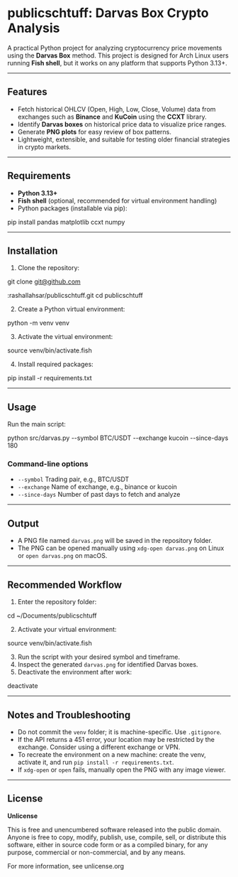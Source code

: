 # publicschtuff: Darvas Box Crypto Analysis

A practical Python project for analyzing cryptocurrency price movements using the **Darvas Box** method. This project is designed for Arch Linux users running **Fish shell**, but it works on any platform that supports Python 3.13+.

---

## Features

- Fetch historical OHLCV (Open, High, Low, Close, Volume) data from exchanges such as **Binance** and **KuCoin** using the **CCXT** library.
- Identify **Darvas boxes** on historical price data to visualize price ranges.
- Generate **PNG plots** for easy review of box patterns.
- Lightweight, extensible, and suitable for testing older financial strategies in crypto markets.

---

## Requirements

- **Python 3.13+**
- **Fish shell** (optional, recommended for virtual environment handling)
- Python packages (installable via pip):

pip install pandas matplotlib ccxt numpy


---

## Installation

1. Clone the repository:

git clone git@github.com

:rashallahsar/publicschtuff.git
cd publicschtuff


2. Create a Python virtual environment:

python -m venv venv


3. Activate the virtual environment:

source venv/bin/activate.fish


4. Install required packages:

pip install -r requirements.txt


---

## Usage

Run the main script:

python src/darvas.py --symbol BTC/USDT --exchange kucoin --since-days 180


### Command-line options

- `--symbol` Trading pair, e.g., BTC/USDT  
- `--exchange` Name of exchange, e.g., binance or kucoin  
- `--since-days` Number of past days to fetch and analyze  

---

## Output

- A PNG file named `darvas.png` will be saved in the repository folder.  
- The PNG can be opened manually using `xdg-open darvas.png` on Linux or `open darvas.png` on macOS.  

---

## Recommended Workflow

1. Enter the repository folder:

cd ~/Documents/publicschtuff


2. Activate your virtual environment:

source venv/bin/activate.fish


3. Run the script with your desired symbol and timeframe.  
4. Inspect the generated `darvas.png` for identified Darvas boxes.  
5. Deactivate the environment after work:

deactivate


---

## Notes and Troubleshooting

- Do not commit the `venv` folder; it is machine-specific. Use `.gitignore`.  
- If the API returns a 451 error, your location may be restricted by the exchange. Consider using a different exchange or VPN.  
- To recreate the environment on a new machine: create the venv, activate it, and run `pip install -r requirements.txt`.  
- If `xdg-open` or `open` fails, manually open the PNG with any image viewer.  

---

## License

**Unlicense**  

This is free and unencumbered software released into the public domain. Anyone is free to copy, modify, publish, use, compile, sell, or distribute this software, either in source code form or as a compiled binary, for any purpose, commercial or non-commercial, and by any means.  

For more information, see unlicense.org
